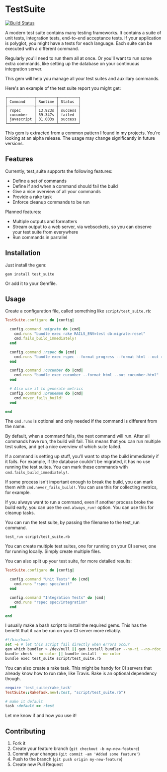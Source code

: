 # TestSuite

[![Build Status](https://secure.travis-ci.org/iain/test_suite.png?branch=master)](http://travis-ci.org/iain/test_suite)

A modern test suite contains many testing frameworks. It contains a suite of
unit tests, integration tests, end-to-end acceptance tests. If your application
is polyglot, you might have a tests for each language. Each suite can be
executed with a different command.

Regularly you'll need to run them all at once. Or you'll want to run some extra
commands, like setting up the database on your continuous integration server.

This gem will help you manage all your test suites and auxillary commands.

Here's an example of the test suite report you might get:

```
┌────────────┬─────────┬─────────┐
│ Command    │ Runtime │ Status  │
├────────────┼─────────┼─────────┤
│ rspec      │ 13.923s │ success │
│ cucumber   │ 59.347s │ failed  │
│ javascript │ 31.003s │ success │
└────────────┴─────────┴─────────┘
```

This gem is extracted from a common pattern I found in my projects. You're
looking at an alpha release. The usage may change significantly in future
versions.

## Features

Currently, test_suite supports the following features:

* Define a set of commands
* Define if and when a command should fail the build
* Give a nice overview of all your commands
* Provide a rake task
* Enforce cleanup commands to be run

Planned features:

* Multiple outputs and formatters
* Stream output to a web server, via websockets, so you can observe your test
  suite from everywhere
* Run commands in parrallel

## Installation

Just install the gem:

```
gem install test_suite
```

Or add it to your Gemfile.

## Usage

Create a configuration file, called something like `script/test_suite.rb`:

``` ruby
TestSuite.configure do |config|

  config.command :migrate do |cmd|
    cmd.runs "bundle exec rake RAILS_ENV=test db:migrate:reset"
    cmd.fails_build_immediately!
  end

  config.command :rspec do |cmd|
    cmd.runs "bundle exec rspec --format progress --format html --out rspec.html"
  end

  config.command :cucumber do |cmd|
    cmd.runs "bundle exec cucumber --format html --out cucumber.html"
  end

  # Also use it to generate metrics
  config.command :brakeman do |cmd|
    cmd.never_fails_build!
  end

end
```

The `cmd.runs` is optional and only needed if the command is different from the
name.

By default, when a command fails, the next command will run. After all commands
have run, the build will fail.  This means that you can run multiple test
suites, and get a nice overview of which suite failed.

If a command is setting up stuff, you'll want to stop the build immediately if
it fails. For example, if the database couldn't be migrated, it has no use
running the test suites. You can mark these commands with
`cmd.fails_build_immediately!`.

If some process isn't important enough to break the build, you can mark them
with `cmd.never_fails_build!`. You can use this for collecting metrics, for
example.

If you always want to run a command, even if another process broke the build
early, you can use the `cmd.always_run!` option. You can use this for cleanup
tasks.

You can run the test suite, by passing the filename to the test_run command.

```
test_run script/test_suite.rb
```

You can create multiple test suites, one for running on your CI server, one for
running locally. Simply create multiple files.

You can also split up your test suite, for more detailed results:

``` ruby
TestSuite.configure do |config|

  config.command "Unit Tests" do |cmd|
    cmd.runs "rspec spec/unit"
  end

  config.command "Integration Tests" do |cmd|
    cmd.runs "rspec spec/integration"
  end

end
```

I usually make a bash script to install the required gems. This has the benefit
that it can be run on your CI server more reliably.

``` bash
#!/bin/bash
set -e # let this script fail directly when errors occur
gem which bundler > /dev/null || gem install bundler --no-ri --no-rdoc
bundle check --no-color || bundle install --no-color
bundle exec test_suite script/test_suite.rb
```

You can also create a rake task. This might be handy for CI servers that
already know how to run rake, like Travis. Rake is an optional dependency
though.

``` rake
require 'test_suite/rake_task'
TestSuite::RakeTask.new(:test, "script/test_suite.rb")

# make it default
task :default => :test
```

Let me know if and how *you* use it!

## Contributing

1. Fork it
2. Create your feature branch (`git checkout -b my-new-feature`)
3. Commit your changes (`git commit -am 'Added some feature'`)
4. Push to the branch (`git push origin my-new-feature`)
5. Create new Pull Request
